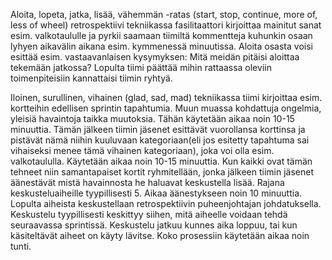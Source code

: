 Aloita, lopeta, jatka, lisää, vähemmän -ratas (start, stop, continue, more of, less of wheel) retrospektiivi tekniikassa fasilitaattori kirjoittaa mainitut sanat esim. valkotaululle ja pyrkii saamaan tiimiltä kommentteja kuhunkin osaan lyhyen aikavälin aikana esim. kymmenessä minuutissa. Aloita osasta voisi esittää esim. vastaavanlaisen kysymyksen: Mitä meidän pitäisi aloittaa tekemään jatkossa? Lopulta tiimi päättää mihin rattaassa oleviin toimenpiteisiin kannattaisi tiimin ryhtyä.

Iloinen, surullinen, vihainen (glad, sad, mad) tekniikassa tiimi kirjoittaa esim. kortteihin edellisen sprintin tapahtumia. Muun muassa kohdattuja ongelmia, yleisiä havaintoja taikka muutoksia. Tähän käytetään aikaa noin 10-15 minuuttia. Tämän jälkeen tiimin jäsenet esittävät vuorollansa korttinsa ja pistävät nämä niihin kuuluvaan kategoriaan(eli jos esitetty tapahtuma sai vihaiseksi menee tämä vihainen kategoriaan), joka voi olla esim. valkotaululla. Käytetään aikaa noin 10-15 minuuttia. Kun kaikki ovat tämän tehneet niin samantapaiset kortit ryhmitellään, jonka jälkeen tiimin jäsenet äänestävät mistä havainnosta he haluavat keskustella lisää. Rajana keskusteluaiheille tyypillisesti 5. Aikaa äänestykseen noin 10 minuuttia. Lopulta aiheista keskustellaan retrospektiivin puheenjohtajan johdatuksella. Keskustelu tyypillisesti keskittyy siihen, mitä aiheelle voidaan tehdä seuraavassa sprintissä. Keskustelu jatkuu kunnes aika loppuu, tai kun käsiteltävät aiheet on käyty lävitse. Koko prosessiin käytetään aikaa noin tunti.

